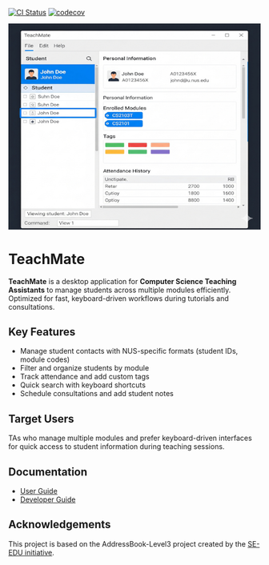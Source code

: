 [![CI Status](https://github.com/AY2526S1-CS2103T-F11-3/tp/workflows/Java%20CI/badge.svg)](https://github.com/AY2526S1-CS2103T-F11-3/tp/actions)
[![codecov](https://codecov.io/github/AY2526S1-CS2103T-F11-3/tp/graph/badge.svg?token=VOSQW04EXB)](https://codecov.io/github/AY2526S1-CS2103T-F11-3/tp)

![Ui](docs/images/Ui.png)

# TeachMate

**TeachMate** is a desktop application for **Computer Science Teaching Assistants** to manage students across multiple modules efficiently. Optimized for fast, keyboard-driven workflows during tutorials and consultations.

## Key Features

* Manage student contacts with NUS-specific formats (student IDs, module codes)
* Filter and organize students by module
* Track attendance and add custom tags
* Quick search with keyboard shortcuts
* Schedule consultations and add student notes

## Target Users

TAs who manage multiple modules and prefer keyboard-driven interfaces for quick access to student information during teaching sessions.

## Documentation

* [User Guide](docs/UserGuide.md)
* [Developer Guide](docs/DeveloperGuide.md)

## Acknowledgements

This project is based on the AddressBook-Level3 project created by the [SE-EDU initiative](https://se-education.org).
